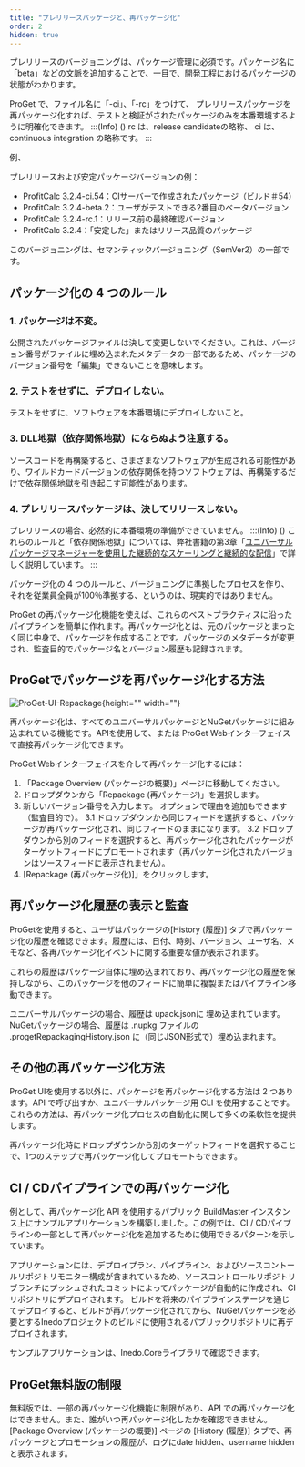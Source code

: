 ```yaml
---
title: "プレリリースパッケージと、再パッケージ化"
order: 2
hidden: true
---
```


プレリリースのバージョニングは、パッケージ管理に必須です。パッケージ名に「beta」などの文脈を追加することで、一目で、開発工程におけるパッケージの状態がわかります。

ProGet で、ファイル名に「-ci」、「-rc」をつけて、 プレリリースパッケージを再パッケージ化すれば、テストと検証がされたパッケージのみを本番環境するように明確化できます。
:::(Info) ()
rc は、release candidateの略称、
ci は、continuous integration の略称です。
:::

例、

プレリリースおよび安定パッケージバージョンの例：

* ProfitCalc 3.2.4-ci.54：CIサーバーで作成されたパッケージ（ビルド＃54）
* ProfitCalc 3.2.4-beta.2：ユーザがテストできる2番目のベータバージョン
* ProfitCalc 3.2.4-rc.1：リリース前の最終確認バージョン
* ProfitCalc 3.2.4：「安定した」またはリリース品質のパッケージ

このバージョニングは、セマンティックバージョニング（SemVer2）の一部です。

## パッケージ化の 4 つのルール
### 1. パッケージは不変。

公開されたパッケージファイルは決して変更しないでください。これは、バージョン番号がファイルに埋め込まれたメタデータの一部であるため、パッケージのバージョン番号を「編集」できないことを意味します。

### 2. テストをせずに、デプロイしない。
テストをせずに、ソフトウェアを本番環境にデプロイしないこと。

### 3. DLL地獄（依存関係地獄）にならぬよう注意する。
ソースコードを再構築すると、さまざまなソフトウェアが生成される可能性があり、ワイルドカードバージョンの依存関係を持つソフトウェアは、再構築するだけで依存関係地獄を引き起こす可能性があります。

### 4. プレリリースパッケージは、決してリリースしない。
プレリリースの場合、必然的に本番環境の準備ができていません。
:::(Info) ()
これらのルールと「依存関係地獄」については、弊社書籍の第3章「[ユニバーサルパッケージマネージャーを使用した継続的なスケーリングと継続的な配信](https://inedo.com/support/resources/ebooks/continuously-scale-deliver-upm)」で詳しく説明しています。
:::

パッケージ化の 4 つのルールと、バージョニングに準拠したプロセスを作り、それを従業員全員が100％準拠する、というのは、現実的ではありません。

ProGet の再パッケージ化機能を使えば、これらのベストプラクティスに沿ったパイプラインを簡単に作れます。再パッケージ化とは、元のパッケージとまったく同じ中身で、パッケージを作成することです。パッケージのメタデータが変更され、監査目的でパッケージ名とバージョン履歴も記録されます。

## ProGetでパッケージを再パッケージ化する方法
![ProGet-UI-Repackage](/resources/docs/ProGet-UI-Repackage.png){height="" width=""}

再パッケージ化は、すべてのユニバーサルパッケージとNuGetパッケージに組み込まれている機能です。APIを使用して、または ProGet Webインターフェイスで直接再パッケージ化できます。

ProGet Webインターフェイスを介して再パッケージ化するには：

1. 「Package Overview (パッケージの概要)」ページに移動してください。
2. ドロップダウンから「Repackage (再パッケージ)」を選択します。
3. 新しいバージョン番号を入力します。 オプションで理由を追加もできます（監査目的で）。
3.1 ドロップダウンから同じフィードを選択すると、パッケージが再パッケージ化され、同じフィードのままになります。
3.2 ドロップダウンから別のフィードを選択すると、再パッケージ化されたパッケージがターゲットフィードにプロモートされます（再パッケージ化されたバージョンはソースフィードに表示されません）。
4. [Repackage (再パッケージ化)]」をクリックします。

## 再パッケージ化履歴の表示と監査
ProGetを使用すると、ユーザはパッケージの[History (履歴)] タブで再パッケージ化の履歴を確認できます。履歴には、日付、時刻、バージョン、ユーザ名、メモなど、各再パッケージ化イベントに関する重要な値が表示されます。

これらの履歴はパッケージ自体に埋め込まれており、再パッケージ化の履歴を保持しながら、このパッケージを他のフィードに簡単に複製またはパイプライン移動できます。

ユニバーサルパッケージの場合、履歴は upack.jsonに 埋め込まれています。 NuGetパッケージの場合、履歴は .nupkg ファイルの .progetRepackagingHistory.json に（同じJSON形式で）埋め込まれます。

## その他の再パッケージ化方法

ProGet UIを使用する以外に、パッケージを再パッケージ化する方法は 2 つあります。API で呼び出すか、ユニバーサルパッケージ用 CLI を使用することです。これらの方法は、再パッケージ化プロセスの自動化に関して多くの柔軟性を提供します。

再パッケージ化時にドロップダウンから別のターゲットフィードを選択することで、1つのステップで再パッケージ化してプロモートもできます。

## CI / CDパイプラインでの再パッケージ化

例として、再パッケージ化 API を使用するパブリック BuildMaster インスタンス上にサンプルアプリケーションを構築しました。この例では、CI / CDパイプラインの一部として再パッケージ化を追加するために使用できるパターンを示しています。

アプリケーションには、デプロイプラン、パイプライン、およびソースコントールリポジトリモニター構成が含まれているため、ソースコントロールリポジトリブランチにプッシュされたコミットによってパッケージが自動的に作成され、CI リポジトリにデプロイされます。 ビルドを将来のパイプラインステージを通じてデプロイすると、ビルドが再パッケージ化されてから、NuGetパッケージを必要とするInedoプロジェクトのビルドに使用されるパブリックリポジトリに再デプロイされます。

サンプルアプリケーションは、Inedo.Coreライブラリで確認できます。

## ProGet無料版の制限
無料版では、一部の再パッケージ化機能に制限があり、API での再パッケージ化はできません。また、誰がいつ再パッケージ化したかを確認できません。 [Package Overview (パッケージの概要)] ページの [History (履歴)] タブで、再パッケージとプロモーションの履歴が、ログにdate hidden、username hidden と表示されます。